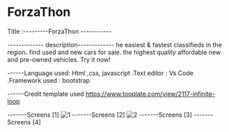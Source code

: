 # ForzaThon
Title :---------ForzaThon -----------

------------- description-------------
he easiest & fastest classifieds in the region،
find used and new cars for sale. 
the highest quality affordable new and pre-owned vehicles.
Try it now!

------Language used: Html ,css, javascript .Text editor : Vs Code .Framework used : bootstrap 

------Credit  template used
https://www.tooplate.com/view/2117-infinite-loop 

-------Screens [1]
![1](https://user-images.githubusercontent.com/76706126/103245261-dfc6ca80-495f-11eb-9c39-fd099862c307.jpg)
-------Screens [2]
![2](https://user-images.githubusercontent.com/76706126/103245509-acd10680-4960-11eb-94e2-346064d9c3f9.jpg)
-------Screens [3]
-------Screens [4]
                

